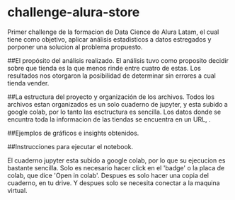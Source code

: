 # challenge-alura-store

Primer challenge de la formacion de Data Cience de Alura Latam, el cual tiene como objetivo, aplicar análisis estadisticos a datos estregados y porponer una solucion al problema propuesto.

##El propósito del análisis realizado.
    El análisis tuvo como proposito decidir sobre que tienda es la que menos rinde entre cuatro de estas. Los resultados nos otorgaron la posibilidad de determinar sin errores a cual tienda vender.

##La estructura del proyecto y organización de los archivos.
    Todos los archivos estan organizados es un solo cuaderno de jupyter, y esta subido a google colab, por lo tanto las esctructura es sencilla. Los datos donde se encuntra toda la informacion de las tiendas se encuentra en un URL, .

##Ejemplos de gráficos e insights obtenidos.

##Instrucciones para ejecutar el notebook.

El cuaderno jupyter esta subido a google colab, por lo que su ejecucion es bastante sencilla.
Solo es necesario hacer click en el 'badge' o la placa de colab, que dice 'Open in colab'.
Despues es solo hacer una copia del cuaderno, en tu drive. Y despues solo se necesita conectar a la maquina virtual.

